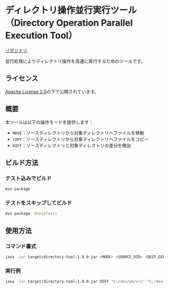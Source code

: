 # ディレクトリ操作並行実行ツール（Directory Operation Parallel Execution Tool）

[リポジトリ](https://github.com/KenichiroArai/directory-operation-parallel-execution-tool)

並行処理によりディレクトリ操作を高速に実行するためのツールです。

## ライセンス

[Apache License 2.0](LICENSE)の下で公開されています。

## 概要

本ツールは以下の操作モードを提供します：

* `MOVE`：ソースディレクトリから対象ディレクトリへファイルを移動
* `COPY`：ソースディレクトリから対象ディレクトリへファイルをコピー
* `DIFF`：ソースディレクトリと対象ディレクトリの差分を検出

## ビルド方法

### テスト込みでビルド

```bash
mvn package
```

### テストをスキップしてビルド

```bash
mvn package -DskipTests
```

## 使用方法

### コマンド書式

```bash
java -jar target/directory-tool-1.0.0.jar <MODE> <SOURCE_DIR> <DEST_DIR>
```

### 実行例

```bash
java -jar target/directory-tool-1.0.0.jar DIFF "C:/dev/wk/src" "C:/dev/wk/dest"
```
